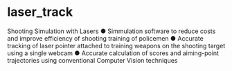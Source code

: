 # laser_track
Shooting Simulation with Lasers
● Simmulation software to reduce costs and improve efficiency of shooting training of policemen
● Accurate tracking of laser pointer attached to training weapons on the shooting target using a single webcam
● Accurate calculation of scores and aiming-point trajectories using conventional Computer Vision techniques
